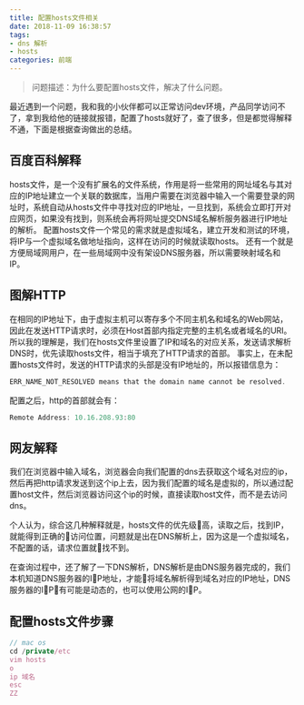 ```yaml
---
title: 配置hosts文件相关
date: 2018-11-09 16:38:57
tags:
- dns 解析
- hosts
categories: 前端
---
```

> 问题描述：为什么要配置hosts文件，解决了什么问题。
<p hidden><!--more--></p>
最近遇到一个问题，我和我的小伙伴都可以正常访问dev环境，产品同学访问不了，拿到我给他的链接就报错，配置了hosts就好了，查了很多，但是都觉得解释不通，下面是根据查询做出的总结。

## 百度百科解释
hosts文件，是一个没有扩展名的文件系统，作用是将一些常用的网址域名与其对应的IP地址建立一个关联的数据库，当用户需要在浏览器中输入一个需要登录的网址时，系统自动从hosts文件中寻找对应的IP地址，一旦找到，系统会立即打开对应网页，如果没有找到，则系统会再将网址提交DNS域名解析服务器进行IP地址的解析。
配置hosts文件一个常见的需求就是虚拟域名，建立开发和测试的环境，将IP与一个虚拟域名做地址指向，这样在访问的时候就读取hosts。
还有一个就是方便局域网用户，在一些局域网中没有架设DNS服务器，所以需要映射域名和IP。

## 图解HTTP
在相同的IP地址下，由于虚拟主机可以寄存多个不同主机名和域名的Web网站，因此在发送HTTP请求时，必须在Host首部内指定完整的主机名或者域名的URI。
所以我的理解是，我们在hosts文件里设置了IP和域名的对应关系，发送请求解析DNS时，优先读取hosts文件，相当于填充了HTTP请求的首部。
事实上，在未配置hosts文件时，发送的HTTP请求的头部是没有IP地址的，所以报错信息为：

```javascript
ERR_NAME_NOT_RESOLVED means that the domain name cannot be resolved.
```
配置之后，http的首部就会有：
```javascript
Remote Address: 10.16.208.93:80
```
## 网友解释
我们在浏览器中输入域名，浏览器会向我们配置的dns去获取这个域名对应的ip，然后再把http请求发送到这个ip上去，因为我们配置的域名是虚拟的，所以通过配置host文件，然后浏览器访问这个ip的时候，直接读取host文件，而不是去访问dns。

个人认为，综合这几种解释就是，hosts文件的优先级高，读取之后，找到IP，就能得到正确的访问位置，问题就是出在DNS解析上，因为这是一个虚拟域名，不配置的话，请求位置就找不到。

在查询过程中，还了解了一下DNS解析，DNS解析是由DNS服务器完成的，我们本机知道DNS服务器的IP地址，才能将域名解析得到域名对应的IP地址，DNS服务器的IP，有可能是动态的，也可以使用公网的IP。
## 配置hosts文件步骤

```javascript
// mac os
cd /private/etc
vim hosts
o
ip 域名
esc
ZZ
```


